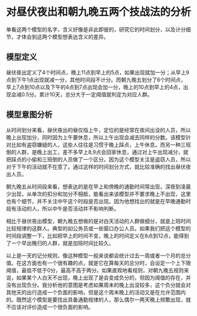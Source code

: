 # 对昼伏夜出和朝九晚五两个技战法的分析

单看这两个模型的名字，含义好像是非此即彼的，研究它的时间划分，以及计分细节，才体会到这两个模型想表达含义的差异。

模型定义
--
昼伏夜出定义了4个时间点，晚上11点到早上的5点，如果出现就加一分；从早上9点到下午1点出现就减一分，其他时间段不计分。而朝九晚五划分了6个时间点，早上7点到10点以及下午的4点到7点出现会加一分，晚上的10点到早上的4点，出现会减0.5分。累计10天，总分大于一定阈值就判定为对应人群。

模型意图分析
--
从时间划分来看，昼伏夜出的昼仅指上午，定位的是经常在夜间出没的人员，所以晚上出现加分，同时因为上午要休息，所以上午出现会减去同样的分数。该模型针对比如有盗窃嫌疑的人，这些人往往是习惯于晚上踩点，上午休息。而另一种三班倒的人群，是晚上出工，差不多早上8,9点会回家休息，通过对上午出现减分，就把踩点的小偷和三班倒的人员做了一个区分。因为这个模型关注是盗窃人员，所以对于下午的活动就不在意了。通过这样的时间划分方式，就比较准确的找出昼伏夜出人员。

朝九晚五从时间段来看，想表达的是在早上和傍晚的通勤时间常出现，深夜到凌晨少出现，从单次的扣分和加分不相抵，能看出来该模型并不要求晚上不出现，这里也有个细节，并不关注中午这个时段是否出现。因为他想找出的就是在早晚通勤时段有活动的人，所以中午是否活动并不影响判断。

相比于昼伏夜出模型，朝九晚五想做的是对白天活动的人群做细分，就是上班时间比较规律的这群人。典型的如公务员或一些窗口办公人员。如果我们把这个模型的时间段调整一下，比如把早上的时间不变，晚上的时间定义在8点到12点，能得到了一个早出晚归的人群，就是加班时间比较久。

以上是一天的记分规则，像这种模型一般来说都会统计过去一周或者一个月的总分值。在这方面也有一个很有趣的点，就是它在算每天的总分时，会设定一个上下限阈值，最低不低于0分，最高不高于两分。如果直观地看规则，对朝九晚五规则来说，如果某个人白天不出现，晚上出现了是会变成负分的，但因为阈值的存在，并没有出现负分。我分析他的意图是考虑如果周末的晚上出没较多，这个负分就会对其他天的出行造成一个负面的影响，但是这个周末晚上的活动又是在允许范围内的。既然这个模型是要找出具备通勤规律的人，那么偶尔一两天晚上频繁出现，就不应该对评价造成一个很负面的影响。